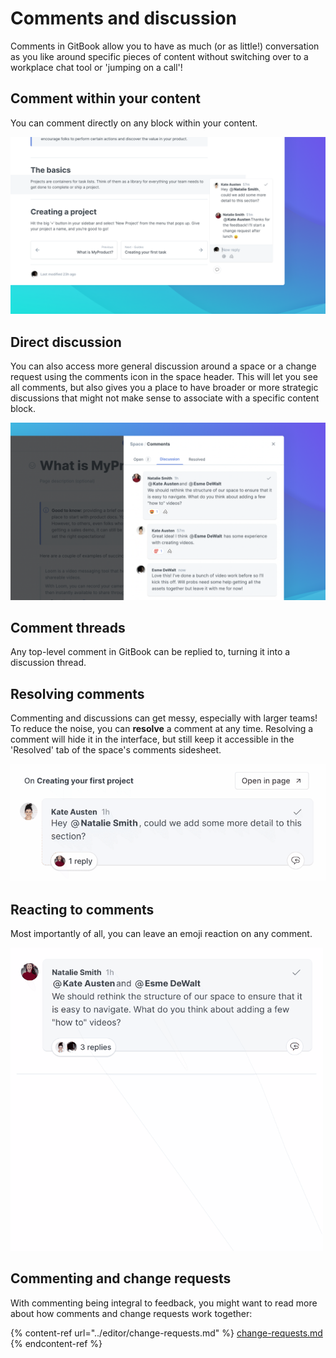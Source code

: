 # Comments and discussion

Comments in GitBook allow you to have as much (or as little!) conversation as you like around specific pieces of content without switching over to a workplace chat tool or 'jumping on a call'!

## Comment within your content <a href="#comment-within-your-content" id="comment-within-your-content"></a>

You can comment directly on any block within your content.

![](<../.gitbook/assets/Comment On Block (1).png>)

## Direct discussion

You can also access more general discussion around a space or a change request using the comments icon in the space header. This will let you see all comments, but also gives you a place to have broader or more strategic discussions that might not make sense to associate with a specific content block.

![](<../.gitbook/assets/Direct Discussion.png>)

## Comment threads

Any top-level comment in GitBook can be replied to, turning it into a discussion thread.

## Resolving comments

Commenting and discussions can get messy, especially with larger teams! To reduce the noise, you can **resolve** a comment at any time. Resolving a comment will hide it in the interface, but still keep it accessible in the 'Resolved' tab of the space's comments sidesheet.

![](<../.gitbook/assets/Resolve Comment.gif>)

## Reacting to comments

Most importantly of all, you can leave an emoji reaction on any comment.

![](<../.gitbook/assets/Comment React.gif>)

## Commenting and change requests

With commenting being integral to feedback, you might want to read more about how comments and change requests work together:

{% content-ref url="../editor/change-requests.md" %}
[change-requests.md](../editor/change-requests.md)
{% endcontent-ref %}
